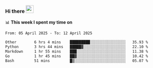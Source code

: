 ### Hi there <a href="https://www.gautamkrishnar.com/"><img src="https://media.giphy.com/media/hvRJCLFzcasrR4ia7z/giphy.gif" width="25px"></a>

📊 **This week I spent my time on**

<!--START_SECTION:waka-->

```txt
From: 05 April 2025 - To: 12 April 2025

Other        6 hrs 4 mins    █████████░░░░░░░░░░░░░░░░   35.93 %
Python       3 hrs 44 mins   █████▓░░░░░░░░░░░░░░░░░░░   22.10 %
Markdown     1 hr 55 mins    ███░░░░░░░░░░░░░░░░░░░░░░   11.38 %
Go           1 hr 45 mins    ██▓░░░░░░░░░░░░░░░░░░░░░░   10.42 %
Bash         51 mins         █▒░░░░░░░░░░░░░░░░░░░░░░░   05.07 %
```

<!--END_SECTION:waka-->
